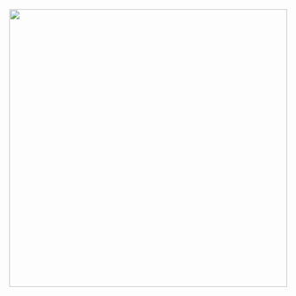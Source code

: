 
<img src="https://user-images.githubusercontent.com/79652716/202530315-99680608-f745-45e1-af50-7c9730fe187d.png" width="500">

